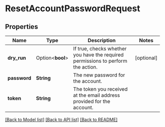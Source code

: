 # ResetAccountPasswordRequest

## Properties

Name | Type | Description | Notes
------------ | ------------- | ------------- | -------------
**dry_run** | Option<**bool**> | If true, checks whether you have the required permissions to perform the action. | [optional]
**password** | **String** | The new password for the account. | 
**token** | **String** | The token you received at the email address provided for the account. | 

[[Back to Model list]](../README.md#documentation-for-models) [[Back to API list]](../README.md#documentation-for-api-endpoints) [[Back to README]](../README.md)


